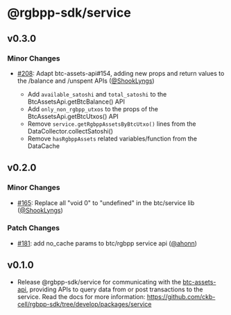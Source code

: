 # @rgbpp-sdk/service

## v0.3.0

### Minor Changes

- [#208](https://github.com/ckb-cell/rgbpp-sdk/pull/208): Adapt btc-assets-api#154, adding new props and return values to the /balance and /unspent APIs ([@ShookLyngs](https://github.com/ShookLyngs))

  - Add `available_satoshi` and `total_satoshi` to the BtcAssetsApi.getBtcBalance() API
  - Add `only_non_rgbpp_utxos` to the props of the BtcAssetsApi.getBtcUtxos() API
  - Remove `service.getRgbppAssetsByBtcUtxo()` lines from the DataCollector.collectSatoshi()
  - Remove `hasRgbppAssets` related variables/function from the DataCache

## v0.2.0

### Minor Changes

- [#165](https://github.com/ckb-cell/rgbpp-sdk/pull/165): Replace all "void 0" to "undefined" in the btc/service lib ([@ShookLyngs](https://github.com/ShookLyngs))

### Patch Changes

- [#181](https://github.com/ckb-cell/rgbpp-sdk/pull/181): add no_cache params to btc/rgbpp service api ([@ahonn](https://github.com/ahonn))

## v0.1.0

- Release @rgbpp-sdk/service for communicating with the [btc-assets-api](https://github.com/ckb-cell/btc-assets-api), providing APIs to query data from or post transactions to the service. Read the docs for more information: https://github.com/ckb-cell/rgbpp-sdk/tree/develop/packages/service
